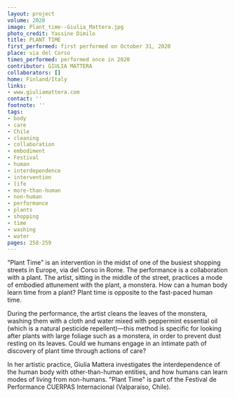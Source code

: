 ```yaml
---
layout: project
volume: 2020
image: Plant_time--Giulia_Mattera.jpg
photo_credit: Yassine Dimilo
title: PLANT TIME
first_performed: first performed on October 31, 2020
place: via del Corso
times_performed: performed once in 2020
contributor: GIULIA MATTERA
collaborators: []
home: Finland/Italy
links:
- www.giuliamattera.com
contact: ''
footnote: ''
tags:
- body
- care
- Chile
- cleaning
- collaboration
- embodiment
- Festival
- human
- interdependence
- intervention
- life
- more-than-human
- non-human
- performance
- plants
- shopping
- time
- washing
- water
pages: 258-259
---
```


"Plant Time" is an intervention in the midst of one of the busiest shopping streets in Europe, via del Corso in Rome. The performance is a collaboration with a plant. The artist, sitting in the middle of the street, practices a mode of embodied attunement with the plant, a monstera. How can a human body learn time from a plant? Plant time is opposite to the fast-paced human time.

During the performance, the artist cleans the leaves of the monstera, washing them with a cloth and water mixed with peppermint essential oil (which is a natural pesticide repellent)—this method is specific for looking after plants with large foliage such as a monstera, in order to prevent dust resting on its leaves. Could we humans engage in an intimate path of discovery of plant time through actions of care?

 

In her artistic practice, Giulia Mattera investigates the interdependence of the human body with other-than-human entities, and how humans can learn modes of living from non-humans. "Plant Time" is part of the Festival de Performance CUERPAS Internacional (Valparaíso, Chile).